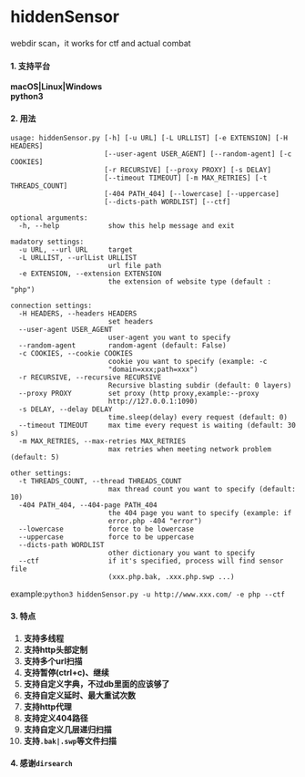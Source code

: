 # hiddenSensor
webdir scan，it works for ctf and actual combat

#### 1. 支持平台      
**macOS|Linux|Windows**  
**python3**

#### 2. 用法    
```
usage: hiddenSensor.py [-h] [-u URL] [-L URLLIST] [-e EXTENSION] [-H HEADERS]
                       [--user-agent USER_AGENT] [--random-agent] [-c COOKIES]
                       [-r RECURSIVE] [--proxy PROXY] [-s DELAY]
                       [--timeout TIMEOUT] [-m MAX_RETRIES] [-t THREADS_COUNT]
                       [-404 PATH_404] [--lowercase] [--uppercase]
                       [--dicts-path WORDLIST] [--ctf]

optional arguments:
  -h, --help            show this help message and exit

madatory settings:
  -u URL, --url URL     target
  -L URLLIST, --urlList URLLIST
                        url file path
  -e EXTENSION, --extension EXTENSION
                        the extension of website type (default : "php")

connection settings:
  -H HEADERS, --headers HEADERS
                        set headers
  --user-agent USER_AGENT
                        user-agent you want to specify
  --random-agent        random-agent (default: False)
  -c COOKIES, --cookie COOKIES
                        cookie you want to specify (example: -c
                        "domain=xxx;path=xxx")
  -r RECURSIVE, --recursive RECURSIVE
                        Recursive blasting subdir (default: 0 layers)
  --proxy PROXY         set proxy (http proxy,example:--proxy
                        http://127.0.0.1:1090)
  -s DELAY, --delay DELAY
                        time.sleep(delay) every request (default: 0)
  --timeout TIMEOUT     max time every request is waiting (default: 30 s)
  -m MAX_RETRIES, --max-retries MAX_RETRIES
                        max retries when meeting network problem (default: 5)

other settings:
  -t THREADS_COUNT, --thread THREADS_COUNT
                        max thread count you want to specify (default: 10)
  -404 PATH_404, --404-page PATH_404
                        the 404 page you want to specify (example: if
                        error.php -404 "error")
  --lowercase           force to be lowercase
  --uppercase           force to be uppercase
  --dicts-path WORDLIST
                        other dictionary you want to specify
  --ctf                 if it's specified, process will find sensor file
                        (xxx.php.bak, .xxx.php.swp ...)
```   
example:`python3 hiddenSensor.py -u http://www.xxx.com/ -e php --ctf`

#### 3. 特点    
1. **支持多线程**   
2. **支持http头部定制**   
3. **支持多个url扫描**
4. **支持暂停(ctrl+c)、继续**
5. **支持自定义字典，不过db里面的应该够了**
6. **支持自定义延时、最大重试次数**
7. **支持http代理**
8. **支持定义404路径**
9. **支持自定义几层递归扫描**
10. **支持`.bak|.swp`等文件扫描**      

#### 4. 感谢`dirsearch`
